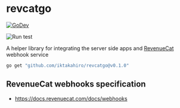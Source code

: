 # revcatgo

[![GoDev][godev-image]][godev-url]

![Run test](https://github.com/iktakahiro/revcatgo/workflows/Run%20test/badge.svg?branch=main)

A helper library for integrating the server side apps and [RevenueCat](https://www.revenuecat.com) webhook service

```bash
go get "github.com/iktakahiro/revcatgo@v0.1.0"
```

## RevenueCat webhooks specification

* https://docs.revenuecat.com/docs/webhooks

[godev-image]: https://pkg.go.dev/badge/github.com/iktakahiro/revcatgo
[godev-url]: https://pkg.go.dev/github.com/iktakahiro/revcatgo